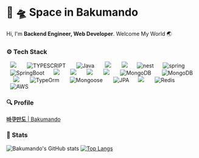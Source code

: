 # 🚀 🛸 Space in Bakumando 
Hi, I'm **Backend Engineer, Web Developer**. Welcome My World 🌏

### ⚙️ Tech Stack 

<p>
  <img src="http://img.shields.io/badge/-Javascript-F7DF1E?style=for-the-badge&logo=Javascript&logoColor=black"
       style="height: auto; margin-left: 10px; margin-right: 10px;"/>&nbsp
  <img src="https://img.shields.io/badge/-TYPESCRIPT-3178C6?style=for-the-badge&logo=typescript&logoColor=black" alt="TYPESCRIPT"
       style="height: auto; margin-left: 10px; margin-right: 10px;"/>&nbsp
  <img src="https://img.shields.io/badge/-Java-007396?style=for-the-badge&logo=java&logocolor=white" alt="Java"
       style="height: auto; margin-left: 10px; margin-right: 10px;"/>&nbsp
  <img src="http://img.shields.io/badge/-Node-339933?style=for-the-badge&logo=Node.js&logoColor=white"
       style="height: auto; margin-left: 10px; margin-right: 10px;"/>&nbsp 
  <img src="http://img.shields.io/badge/-Express-000000?style=for-the-badge&logo=Express&logoColor=white"
       style="height: auto; margin-left: 10px; margin-right: 10px;"/>
  <img src="https://img.shields.io/badge/-NEST-E0234E?style=for-the-badge&logo=nestjs" alt="nest"
       style="height: auto; margin-left: 10px; margin-right: 10px;"/>
  <img src="https://img.shields.io/badge/-Spring-6DB33F?style=for-the-badge&logo=spring&logoColor=white" alt="spring"
       style="height: auto; margin-left: 10px; margin-right: 10px;"/>
  <img src="https://img.shields.io/badge/-SpringBoot-6DB33F?style=for-the-badge&logo=springboot&logoColor=white" alt="SpringBoot"
       style="height: auto; margin-left: 10px; margin-right: 10px;"/>
  <img src="http://img.shields.io/badge/-MySQL-708090?style=for-the-badge&logo=MySQL&logoColor=white"
       style="height: auto; margin-left: 10px; margin-right: 10px;"/>&nbsp
  <img src="http://img.shields.io/badge/-MariaDB-bc8f8f?style=for-the-badge&logo=MariaDB"
       style="height: auto; margin-left: 10px; margin-right: 10px;"/>&nbsp
  <img src="http://img.shields.io/badge/-MariaDB-003545?style=for-the-badge&logo=MariaDB"
       style="height: auto; margin-left: 10px; margin-right: 10px;"/>&nbsp
  <img src="http://img.shields.io/badge/-MariaDB-1F305F?style=for-the-badge&logo=MariaDB"
       style="height: auto; margin-left: 10px; margin-right: 10px;"/>&nbsp
  <img src="https://img.shields.io/badge/-MongoDB-eee8aa?style=for-the-badge&logo=mongodb" alt="MongoDB"
       style="height: auto; margin-left: 10px; margin-right: 10px;"/>&nbsp
  <img src="https://img.shields.io/badge/-MongoDB-47A248?style=for-the-badge&logo=mongodb&logocolor=white" alt="MongoDB"
       style="height: auto; margin-left: 10px; margin-right: 10px;"/>&nbsp
  <img src="http://img.shields.io/badge/-Sequelize-52B0E7?style=for-the-badge&logo=Sequelize&logoColor=white"
       style="height: auto; margin-left: 10px; margin-right: 10px;"/>&nbsp
  <img src="https://img.shields.io/badge/-typeorm-red?style=for-the-badge&logo=Exercism&logoColor=white" alt="TypeOrm"
       style="height: auto; margin-left: 10px; margin-right: 10px;"/>&nbsp
  <img src="https://img.shields.io/badge/-MONGOOSE-a52a2a?style=for-the-badge&logo=mongodb&logoColor=white" alt="Mongoose"
       style="height: auto; margin-left: 10px; margin-right: 10px;"/>&nbsp
  <img src="https://img.shields.io/badge/-JPA-6DB33F?style=for-the-badge&logo=Microsoft Access" alt="JPA"
       style="height: auto; margin-left: 10px; margin-right: 10px;"/>
  <img src="https://img.shields.io/badge/-elasticsearch-20b2aa?style=for-the-badge&logo=elasticsearch"
       style="height: auto; margin-left: 10px; margin-right: 10px;"/>&nbsp
  <img src="https://img.shields.io/badge/-Redis-DC382D?style=for-the-badge&logo=Redis&logoColor=white" alt="Redis"
       style="height: auto; margin-left: 10px; margin-right: 10px;"/>&nbsp
  <img src="https://img.shields.io/badge/-AWS-FF9900?style=for-the-badge&logo=amazonaws" alt="AWS"
       style="height: auto; margin-left: 10px; margin-right: 10px;"/>&nbsp

</p>

### 🔍 Profile 

[**바쿠만도** | Bakumando](https://www.notion.so/Bakumando-8578fdfa39544d108d276c6e5cad7e9d)

### 🕋 Stats 

![Bakumando's GitHub stats](https://github-readme-stats.vercel.app/api?username=pinion7&count_private=true&show_icons=true&theme=ayu-mirage&icon_color=78D9F8)
[![Top Langs](https://github-readme-stats.vercel.app/api/top-langs/?username=pinion7&layout=compact&theme=ayu-mirage&langs_count=10)](https://github.com/anuraghazra/github-readme-stats)

